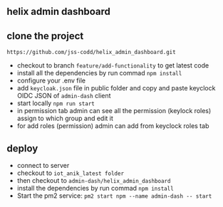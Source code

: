## helix admin dashboard
## clone the project
`https://github.com/jss-codd/helix_admin_dashboard.git`
- checkout to branch `feature/add-functionality` to get latest code 
- install all the dependencies by run commad `npm install`
- configure your .env file 
- add `keycloak.json` file in public folder and copy and paste keyclock OIDC JSON of `admin-dash` client
- start locally `npm run start`
- in permission tab admin can see all the permission (keylock roles) assign to which group and edit it
- for  add roles (permission) admin can add from keyclock roles tab 

## deploy
- connect to server
- checkout to `iot_anik_latest folder`
- then checkout to `admin-dash/helix_admin_dashboard`
- install the dependencies by run commad `npm install`
- Start the pm2 service: `pm2 start npm --name admin-dash -- start`
